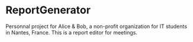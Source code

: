 # ReportGenerator
Personnal project for Alice &amp; Bob, a non-profit organization for IT students in Nantes, France. This is a report editor for meetings.

